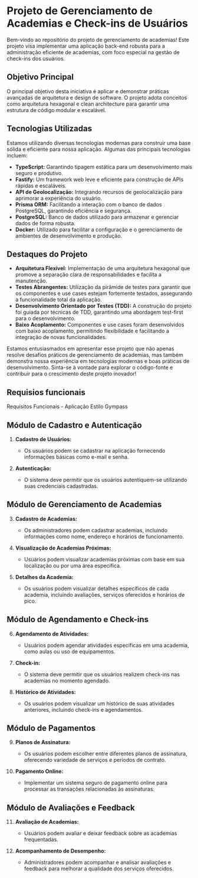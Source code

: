 # Projeto de Gerenciamento de Academias e Check-ins de Usuários

Bem-vindo ao repositório do projeto de gerenciamento de academias! Este projeto visa implementar uma aplicação back-end robusta para a administração eficiente de academias, com foco especial na gestão de check-ins dos usuários.

## Objetivo Principal

O principal objetivo desta iniciativa é aplicar e demonstrar práticas avançadas de arquitetura e design de software. O projeto adota conceitos como arquitetura hexagonal e clean architecture para garantir uma estrutura de código modular e escalável.

## Tecnologias Utilizadas

Estamos utilizando diversas tecnologias modernas para construir uma base sólida e eficiente para nossa aplicação. Algumas das principais tecnologias incluem:

- **TypeScript:** Garantindo tipagem estática para um desenvolvimento mais seguro e produtivo.
- **Fastify:** Um framework web leve e eficiente para construção de APIs rápidas e escaláveis.
- **API de Geolocalização:** Integrando recursos de geolocalização para aprimorar a experiência do usuário.
- **Prisma ORM:** Facilitando a interação com o banco de dados PostgreSQL, garantindo eficiência e segurança.
- **PostgreSQL:** Banco de dados utilizado para armazenar e gerenciar dados de forma robusta.
- **Docker:** Utilizado para facilitar a configuração e o gerenciamento de ambientes de desenvolvimento e produção.

## Destaques do Projeto

- **Arquitetura Flexível:** Implementação de uma arquitetura hexagonal que promove a separação clara de responsabilidades e facilita a manutenção.
- **Testes Abrangentes:** Utilização da pirâmide de testes para garantir que os componentes e use cases estejam fortemente testados, assegurando a funcionalidade total da aplicação.
- **Desenvolvimento Orientado por Testes (TDD):** A construção do projeto foi guiada por técnicas de TDD, garantindo uma abordagem test-first para o desenvolvimento.
- **Baixo Acoplamento:** Componentes e use cases foram desenvolvidos com baixo acoplamento, permitindo flexibilidade e facilitando a integração de novas funcionalidades.

Estamos entusiasmados em apresentar esse projeto que não apenas resolve desafios práticos de gerenciamento de academias, mas também demonstra nossa experiência em tecnologias modernas e boas práticas de desenvolvimento. Sinta-se à vontade para explorar o código-fonte e contribuir para o crescimento deste projeto inovador!

## Requisios funcionais

Requisitos Funcionais - Aplicação Estilo Gympass

## Módulo de Cadastro e Autenticação

1. **Cadastro de Usuários:**
   - Os usuários podem se cadastrar na aplicação fornecendo informações básicas como e-mail e senha.

2. **Autenticação:**
   - O sistema deve permitir que os usuários autentiquem-se utilizando suas credenciais cadastradas.

## Módulo de Gerenciamento de Academias

3. **Cadastro de Academias:**
   - Os administradores podem cadastrar academias, incluindo informações como nome, endereço e horários de funcionamento.

4. **Visualização de Academias Próximas:**
   - Usuários podem visualizar academias próximas com base em sua localização ou por uma área específica.

5. **Detalhes da Academia:**
   - Os usuários podem visualizar detalhes específicos de cada academia, incluindo avaliações, serviços oferecidos e horários de pico.

## Módulo de Agendamento e Check-ins

6. **Agendamento de Atividades:**
   - Usuários podem agendar atividades específicas em uma academia, como aulas ou uso de equipamentos.

7. **Check-in:**
   - O sistema deve permitir que os usuários realizem check-ins nas academias no momento agendado.

8. **Histórico de Atividades:**
   - Os usuários podem visualizar um histórico de suas atividades anteriores, incluindo check-ins e agendamentos.

## Módulo de Pagamentos

9. **Planos de Assinatura:**
   - Os usuários podem escolher entre diferentes planos de assinatura, oferecendo variedade de serviços e períodos de contrato.

10. **Pagamento Online:**
    - Implementar um sistema seguro de pagamento online para processar as transações relacionadas às assinaturas.

## Módulo de Avaliações e Feedback

11. **Avaliação de Academias:**
    - Usuários podem avaliar e deixar feedback sobre as academias frequentadas.

12. **Acompanhamento de Desempenho:**
    - Administradores podem acompanhar e analisar avaliações e feedback para melhorar a qualidade dos serviços oferecidos.

